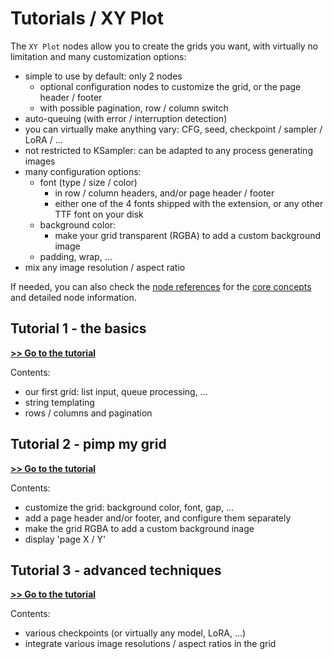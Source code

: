 # Tutorials / XY Plot

The `XY Plot` nodes allow you to create the grids you want, with virtually no limitation and many customization options:

- simple to use by default: only 2 nodes
  - optional configuration nodes to customize the grid, or the page header / footer
  - with possible pagination, row / column switch
- auto-queuing (with error / interruption detection)
- you can virtually make anything vary: CFG, seed, checkpoint / sampler / LoRA / ...
- not restricted to KSampler: can be adapted to any process generating images
- many configuration options:
  - font (type / size / color)
    - in row / column headers, and/or page header / footer
    - either one of the 4 fonts shipped with the extension, or any other TTF font on your disk
  - background color:
    - make your grid transparent (RGBA) to add a custom background image
  - padding, wrap, ...
- mix any image resolution / aspect ratio

If needed, you can also check the [node references](../../node%20reference/xy%20plot/) for the [core concepts](../../node%20reference/xy%20plot/0%20-%20core%20concepts.md) and detailed node information.

## Tutorial 1 - the basics

**[>> Go to the tutorial](./1%20-%20the%20basics/)**

Contents:

- our first grid: list input, queue processing, ...
- string templating
- rows / columns and pagination

## Tutorial 2 - pimp my grid

**[>> Go to the tutorial](./2%20-%20pimp%20my%20grid/)**

Contents:

- customize the grid: background color, font, gap, ...
- add a page header and/or footer, and configure them separately
- make the grid RGBA to add a custom background inage
- display 'page X / Y'

## Tutorial 3 - advanced techniques

**[>> Go to the tutorial](./3%20-%20advanced%20techniques/)**

Contents:

- various checkpoints (or virtually any model, LoRA, ...)
- integrate various image resolutions / aspect ratios in the grid
